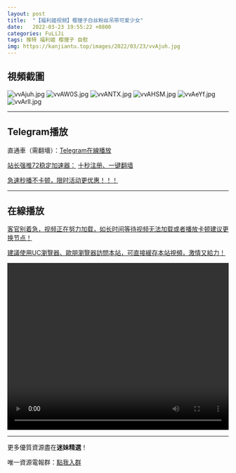 ```yaml
---
layout: post
title:  "【福利姬视频】樱狸子白丝粉丝吊带可爱少女"
date:   2022-03-23 19:55:22 +0800
categories: FuLiJi
tags: 推特 福利姬 樱狸子 自慰
img: https://kanjiantu.top/images/2022/03/23/vvAjuh.jpg
---
```



## 視頻截圖

![vvAjuh.jpg](https://kanjiantu.top/images/2022/03/23/vvAjuh.jpg)
![vvAW0S.jpg](https://kanjiantu.top/images/2022/03/23/vvAW0S.jpg)
![vvANTX.jpg](https://kanjiantu.top/images/2022/03/23/vvANTX.jpg)
![vvAHSM.jpg](https://kanjiantu.top/images/2022/03/23/vvAHSM.jpg)
![vvAeYf.jpg](https://kanjiantu.top/images/2022/03/23/vvAeYf.jpg)
![vvArlI.jpg](https://kanjiantu.top/images/2022/03/23/vvArlI.jpg)

* * *
## Telegram播放

直通車（需翻墻）：[Telegram在線播放](https://t.me/mimeijingxuan/335)

<u>站长强推72稳定加速器：</u> [十秒注册、一键翻墙](https://www.mimei.blog/skip/vpn.html)


<u>急速秒播不卡顿，限时活动更优惠！！！</u>
* * *
## 在線播放
<u>客官别着急，视频正在努力加载，如长时间等待视频无法加载或者播放卡顿建议更换节点！</u>

<u>建議使用UC瀏覽器、歐朋瀏覽器訪問本站，可直接緩存本站視頻，激情又給力！</u>
<center><video src="https://cdn.publer.io/uploads/videos/624558f8db2797743f729382/512c063eb2364f29783816e60b407511.mp4" width="100%" height="380px" controls="controls"></video></center>


* * *
更多優質資源盡在**迷妹精選**！

唯一資源電報群：[點我入群](https://t.me/mimeijingxuan)


